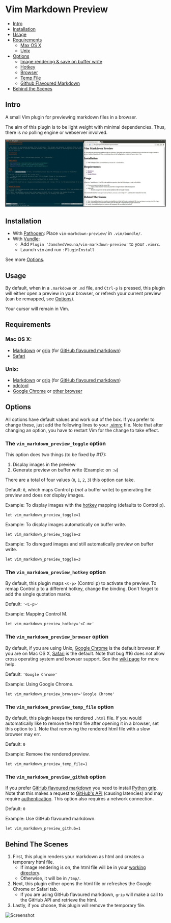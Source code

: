 Vim Markdown Preview
====================

- [Intro](#intro)
- [Installation](#installation)
- [Usage](#usage)
- [Requirements](#requirements)
    - [Max OS X](#mac-os-x)
    - [Unix](#unix)
- [Options](#options)
    - [Image rendering & save on buffer write](#toggle)
    - [Hotkey](#hotkey)
    - [Browser](#browser)
    - [Temp File](#temp)
    - [Github Flavoured Markdown](#github)
- [Behind the Scenes](#behind-the-scenes)

Intro
-----
A small Vim plugin for previewing markdown files in a browser.

The aim of this plugin is to be light weight with minimal dependencies. Thus, there is *no* polling engine or webserver involved.

![Screenshot](images/screenshot.gif?raw=true "Preview on buffer write using Unix")

Installation
------------

* With [Pathogen](https://github.com/tpope/vim-pathogen): Place `vim-markdown-preview/` in `.vim/bundle/`.
* With [Vundle](https://github.com/VundleVim/Vundle.vim):
    * Add `Plugin 'JamshedVesuna/vim-markdown-preview'` to your `.vimrc`.
    * Launch `vim` and run `:PluginInstall`

See more [Options](#options).

Usage
-----

By default, when in a `.markdown` or `.md` file, and  `Ctrl-p` is pressed, this plugin will either open a preview in your browser, or refresh your current preview (can be remapped, see [Options](#options)).

Your cursor will remain in Vim.

Requirements
------------

### Mac OS X:

* [Markdown](http://daringfireball.net/projects/markdown/) or [grip](https://github.com/joeyespo/grip) (for [GitHub flavoured markdown](#github))
* [Safari](https://www.apple.com/safari/)

### Unix:

* [Markdown](http://daringfireball.net/projects/markdown/) or [grip](https://github.com/joeyespo/grip) (for [GitHub flavoured markdown](#github))
* [xdotool](https://github.com/jordansissel/xdotool)
* [Google Chrome](https://www.google.com/chrome/browser/) or [other browser](https://github.com/JamshedVesuna/vim-markdown-preview/wiki/Use-other-browser-to-preview-markdown#ubuntu-or-debian)

Options
-------
All options have default values and work out of the box. If you prefer to change these, just add the following lines to your [.vimrc](http://vim.wikia.com/wiki/Open_vimrc_file) file.
Note that after changing an option, you have to restart Vim for the change to take effect.

<a name='toggle'></a>
### The `vim_markdown_preview_toggle` option

This option does two things (to be fixed by #17):

1. Display images in the preview
2. Generate preview on buffer write (Example: on `:w`)

There are a total of four values (`0`, `1`, `2`, `3`) this option can take.

Default: `0`, which maps Control p (*not* a buffer write) to generating the preview and does *not* display images.

Example: To display images with the [hotkey](#hotkey) mapping (defaults to Control p).
```vim
let vim_markdown_preview_toggle=1
```

Example: To display images automatically on buffer write.
```vim
let vim_markdown_preview_toggle=2
```

Example: To disregard images and still automatically preview on buffer write.
```vim
let vim_markdown_preview_toggle=3
```

<a name='hotkey'></a>
### The `vim_markdown_preview_hotkey` option

By default, this plugin maps `<C-p>` (Control p) to activate the preview. To remap Control p to a different hotkey, change the binding. Don't forget to add the single quotation marks.

Default: `'<C-p>'`

Example: Mapping Control M.
```vim
let vim_markdown_preview_hotkey='<C-m>'
```

<a name='browser'></a>
### The `vim_markdown_preview_browser` option

By default, if you are using Unix, [Google Chrome](www.google.com/chrome/) is the default browser. If you are on Mac OS X, [Safari](www.apple.com/safari/) is the default.
Note that bug #16 does not allow cross operating system and browser support. See the [wiki page](https://github.com/JamshedVesuna/vim-markdown-preview/wiki/Use-other-browser-to-preview-markdown) for more help.

Default: `'Google Chrome'`

Example: Using Google Chrome.
```vim
let vim_markdown_preview_browser='Google Chrome'
```

<a name='temp'></a>
### The `vim_markdown_preview_temp_file` option

By default, this plugin keeps the rendered `.html` file. If you would automatically like to remove the html file after opening it in a browser, set this option to `1`. Note that removing the rendered html file with a slow browser may err.

Default: `0`

Example: Remove the rendered preview.
```vim
let vim_markdown_preview_temp_file=1
```

<a name='github'></a>
### The `vim_markdown_preview_github` option

If you prefer [GitHub flavoured markdown](https://help.github.com/articles/github-flavored-markdown/) you need to install [Python grip](https://github.com/joeyespo/grip). Note that this makes a request to [GitHub's API](https://developer.github.com/v3/markdown/) (causing latencies) and may require [authentication](https://github.com/joeyespo/grip#access). This option also requires a network connection.

Default: `0`

Example: Use GitHub flavoured markdown.
```vim
let vim_markdown_preview_github=1
```

Behind The Scenes
-----------------

1. First, this plugin renders your markdown as html and creates a temporary html file.
    * If image rendering is on, the html file will be in your [working directory](https://en.wikipedia.org/wiki/Working_directory).
    * Otherwise, it will be in `/tmp/`.
2. Next, this plugin either opens the html file or refreshes the Google Chrome or Safari tab.
    * If you are using GitHub flavoured markdown, `grip` will make a call to the GitHub API and retrieve the html.
3. Lastly, if you choose, this plugin will remove the temporary file.

![Screenshot](images/screenshot-with-images.gif?raw=true "Render Images and preview on buffer write using Mac OS X")
